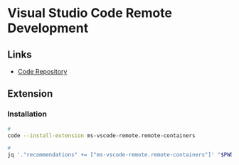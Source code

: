 # Visual Studio Code Remote Development

## Links

<!-- - [Code Repository](https://github.com/microsoft/vscode-dev-containers) -->

- [Code Repository](https://github.com/Microsoft/vscode-remote-release)

## Extension

### Installation

```sh
#
code --install-extension ms-vscode-remote.remote-containers

#
jq '."recommendations" += ["ms-vscode-remote.remote-containers"]' "$PWD"/.vscode/extensions.json | sponge "$PWD"/.vscode/extensions.json
```
